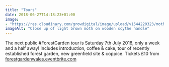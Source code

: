 ```yaml
---
title: "Tours"
date: 2018-06-27T14:18:23+01:00
image: 
- "https://res.cloudinary.com/growdigital/image/upload/v1544220323/moth-42957762971.jpg"
imageAlt: "Close up of light brown moth on wooden scythe handle"
---
```


The next public #ForestGarden tour is Saturday 7th July 2018, only a week and a half away! Includes introduction, coffee & cake, tour of recently established forest garden, new greenfield site & coppice. Tickets £10 from [forestgardenwales.eventbrite.com](http://forestgardenwales.eventbrite.com)
